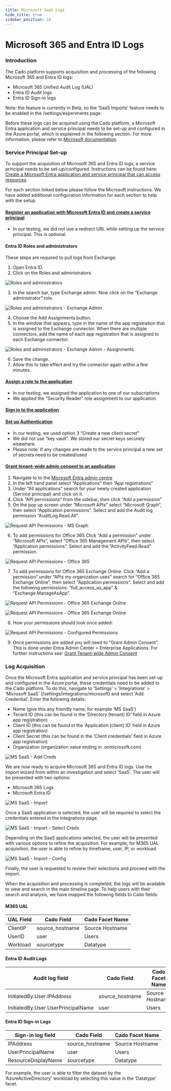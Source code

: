 ```yaml
---
title: Microsoft SaaS Logs
hide_title: true
sidebar_position: 10
---
```


# Microsoft 365 and Entra ID Logs

### Introduction

The Cado platform supports acquisition and processing of the following Microsoft 365 and Entra ID logs:

* Microsoft 365 Unified Audit Log (UAL)
* Entra ID Audit logs
* Entra ID Sign-in logs

Note: the feature is currently in Beta, so the ‘SaaS Imports’ feature needs to be enabled in the /settings/experiments page.

Before these logs can be acquired using the Cado platform, a Microsoft Entra application and service principal needs to be set-up and configured in the Azure portal, which is explained in the following section. For more information, please refer to [Microsoft documentation](https://learn.microsoft.com/en-us/entra/identity-platform/howto-create-service-principal-portal).

### Service Principal Set-up

To support the acquisition of Microsoft 365 and Entra ID logs, a service principal needs to be set-up/configured. Instructions can be found here: [Create a Microsoft Entra application and service principal that can access resources](https://learn.microsoft.com/en-us/entra/identity-platform/howto-create-service-principal-portal#set-up-authentication).
 
For each section linked below please follow the Microsoft instructions. We have added additional configuration information for each section to help with the setup. 

#### [Register an application with Microsoft Entra ID and create a service principal](https://learn.microsoft.com/en-us/entra/identity-platform/howto-create-service-principal-portal#register-an-application-with-microsoft-entra-id-and-create-a-service-principal)

* In our testing, we did not use a redirect URL while setting up the service principal. This is optional.

#### Entra ID Roles and administrators

These steps are required to pull logs from Exchange:
1. Open Entra ID.
2. Click on the Roles and administrators

![Roles and administrators](/img/Entra-Roles.png)

3. In the search bar, type Exchange admin. Now click on the “Exchange administrator” role.

![Roles and administrators - Exchange Admin](/img/Entra-Roles-Exchange.png)

4. Choose the Add Assignments button.
5. In the window that appears, type in the name of the app registration that is assigned to the Exchange connector.  When there are multiple connectors, add the name of each app registration that is assigned to each Exchange connector.  

![Roles and administrators - Exchange Admin - Assignments](/img/Entra-Roles-Exchange-Assignments.png)

6.  Save the change.
7. Allow this to take effect and try the connector again within a few minutes.

#### [Assign a role to the application](https://learn.microsoft.com/en-us/entra/identity-platform/howto-create-service-principal-portal#assign-a-role-to-the-application)

* In our testing, we assigned the application to one of our subscriptions 
* We applied the “Security Reader” role assignment to our application. 

#### [Sign in to the application](https://learn.microsoft.com/en-us/entra/identity-platform/howto-create-service-principal-portal#sign-in-to-the-application)

#### [Set up Authentication](https://learn.microsoft.com/en-us/entra/identity-platform/howto-create-service-principal-portal#option-3-create-a-new-client-secret)
* In our testing, we used option 3 “Create a new client secret”
* We did not use “key vault”. We stored our secret keys securely elsewhere.
* Please note: If any changes are made to the service principal a new set of secrets need to be created/used

#### [Grant tenant-wide admin consent to an application](https://learn.microsoft.com/en-us/entra/identity/enterprise-apps/grant-admin-consent?pivots=portal)
1. Navigate to to the [Microsoft Entra admin centre](https://entra.microsoft.com/#home)
2. In the left hand panel select “Applications” then “App registrations”
3. Under “All applications” search for your newly created application (Service principal) and click on it.
4. Click “API permissions” from the sidebar, then click “Add a permission”
5. On the pop up screen under “Microsoft APIs” select “Microsoft Graph”, then select “Application permissions”. Select and add the Audit log permission “AuditLog.Read.All”. 

![Request API Permissions - MS Graph](/img/Entra-API-Permissions1.png)

6. To add permissions for Office 365  Click “Add a permission”
under “Microsoft APIs”, select “Office 365 Management APIs”, then select “Application permissions”. Select and add the ”ActivityFeed.Read” permission.

![Request API Permissions - Office 365](/img/Entra-API-Permissions2.png)

7. To add permissions for Office 365 Exchange Online. Click “Add a permission”
under “APIs my organization uses” search for “Office 365 Exchange Online”, then select “Application permissions”. Select and add the following permissions: ”full_access_as_app” & “Exchange.ManageAsApp”.

![Request API Permissions - Office 365 Exchange Online](/img/Entra-API-Permissions3.png)

![Request API Permissions - Office 365 Exchange Online](/img/Entra-API-Permissions4.png)

8. How your permissions should look once added: 

![Request API Permissions - Configured Permissions](/img/Entra-API-Configured-Permissions.png)

9. Once permissions are added you will need to “Grant Admin Consent”. This is done under Entra Admin Center > Enterprise Applications. For further instructions see: [Grant Tenant-wide Admin Consent](https://learn.microsoft.com/en-us/entra/identity/enterprise-apps/grant-admin-consent?pivots=portal#grant-tenant-wide-admin-consent-in-enterprise-apps-pane)

### Log Acquisition

Once the Microsoft Entra application and service principal has been set-up and configured in the Azure portal, these credentials need to be added to the Cado platform. To do this, navigate to ‘Settings’ > ‘Integrations’ > ‘Microsoft SaaS’ (/settings/integrations/microsoft) and select ‘Add Credential’. Enter the following details:

* Name (give this any friendly name, for example ‘MS SaaS’)
* Tenant ID (this can be found in the ‘Directory (tenant) ID’ field in Azure app registration)
* Client ID (this can be found in the ‘Application (client) ID’ field in Azure app registration)
* Client Secret (this can be found in the ‘Client credentials’ field in Azure app registration)
* Organization (organization value ending in .onmicrosoft.com)

![MS SaaS - Add Creds](/img/Microsoft-SaaS-Add-Creds.png)

We are now ready to acquire Microsoft 365 and Entra ID logs. Use the import wizard from within an investigation and select ‘SaaS’. The user will be presented with two options:

* Microsoft 365 Logs
* Microsoft Entra ID

![MS SaaS - Import](/img/Microsoft-SaaS-Import.png)

Once a SaaS application is selected, the user will be required to select the credentials entered in the integrations page.

![MS SaaS - Import - Select Creds](/img/Microsoft-SaaS-Import-Select-Creds.png)

Depending on the SaaS applications selected, the user will be presented with various options to refine the acquisition. For example, for M365 UAL acquisition, the user is able to refine by timeframe, user, IP, or workload. 

![MS SaaS - Import - Config](/img/Microsoft-SaaS-Import-Config.png)

Finally, the user is requested to review their selections and proceed with the import.

When the acquisition and processing is completed, the logs will be available to view and search in the main timeline page. To help users with their search and analysis, we have mapped the following fields to Cado fields:

#### M365 UAL

| UAL Field | Cado Field | Cado Facet Name |
| --------- | ---------- | ----- |
| ClientIP | source_hostname | Source Hostname |
| UserID | user | Users |
| Workload | sourcetype | Datatype |

#### Entra ID Audit Logs

| Audit log field | Cado Field | Cado Facet Name |
| --------------- | ---------- | ----- |
| InitiatedBy.User.IPAddress | source_hostname | Source Hostname |
| InitiatedBy.User.UserPrincipalName | user | Users |

#### Entra ID Sign-in Logs

| Sign-in log field | Cado Field | Cado Facet Name |
| ----------------- | ---------- | ----- |
| IPAddress | source_hostname | Source Hostname |
| UserPrincipalName | user | Users |
| ResourceDisplayName | sourcetype | Datatype |

For example, the user is able to filter the dataset by the ‘AzureActiveDirectory’ workload by selecting this value in the ‘Datatype’ facet.